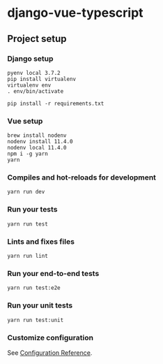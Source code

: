 # django-vue-typescript
## Project setup
### Django setup
```
pyenv local 3.7.2
pip install virtualenv
virtualenv env
. env/bin/activate

pip install -r requirements.txt
```

### Vue setup
```
brew install nodenv
nodenv install 11.4.0
nodenv local 11.4.0
npm i -g yarn
yarn
```

### Compiles and hot-reloads for development
```
yarn run dev
```

### Run your tests
```
yarn run test
```

### Lints and fixes files
```
yarn run lint
```

### Run your end-to-end tests
```
yarn run test:e2e
```

### Run your unit tests
```
yarn run test:unit
```

### Customize configuration
See [Configuration Reference](https://cli.vuejs.org/config/).

